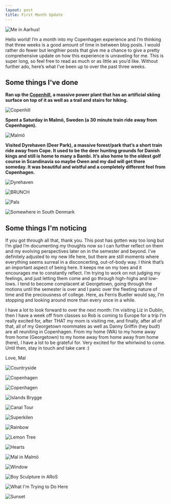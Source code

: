 ```yaml
---
layout: post
title: First Month Update
---
```


![Me in Aarhus!](/images/post2/orange.jpeg)

Hello world! I’m a month into my Copenhagen experience and I’m thinking that three weeks is a good amount of time in between blog posts. I would rather do fewer but lengthier posts that give me a chance to give a pretty comprehensive update on how this experience is unraveling for me. This is super long, so feel free to read as much or as little as you’d like. Without further ado, here’s what I’ve been up to over the past three weeks.

## Some things I've done
**Ran up the [Copenhill](https://www.dezeen.com/2019/10/08/big-copenhill-power-plant-ski-slope-copenhagen/), a massive power plant that has an artificial skiing surface on top of it as well as a trail and stairs for hiking.**

![Copenhill](/images/post2/copenhill.jpeg "Copenhill")


**Spent a Saturday in Malmö, Sweden (a 30 minute train ride away from Copenhagen).**


![Malmö](/images/post2/malmo.jpeg "Malmö")


**Visited Dyrehaven (Deer Park), a massive forest/park that’s a short train ride away from Cope. It used to be the deer hunting grounds for Danish kings and still is home to many a Bambi. It’s also home to the oldest golf course in Scandinavia so maybe Owen and my dad will get there someday. It was beautiful and wistful and a completely different feel from Copenhagen.** 

![Dyrehaven](/images/post2/dyrehaven.jpeg "Dyrehaven")

![BRUNCH](/images/post2/brunch.jpeg "BRUNCH")

![Pals](/images/post2/pals.jpeg "Pals")

![Somewhere in South Denmark](/images/post2/somewhere.jpeg "Somewhere in South Denmark")

## Some things I'm noticing

If you got through all that, thank you. This post has gotten way too long but I’m glad I’m documenting my thoughts now so I can further reflect on them and my evolving perspectives later on in the semester and beyond. I’ve definitely adjusted to my new life here, but there are still moments where everything seems surreal in a disconcerting, out-of-body way. I think that’s an important aspect of being here. It keeps me on my toes and it encourages me to constantly reflect. I’m trying to work on not judging my feelings, and just letting them come and go through high-highs and low-lows. I tend to become complacent at Georgetown, going through the motions until the semester is over and I panic over the fleeting nature of time and the preciousness of college. Here, as Ferris Bueller would say, I’m stopping and looking around more than every once in a while. 

I have a lot to look forward to over the next month: I’m visiting Liz in Dublin, then I have a week off from classes so Rob is coming to Europe for a trip I’m really excited for, after THAT my mom is visiting me, and finally, after all of that, all of my Georgetown roommates as well as Danny Griffin (hey bud!) are all reuniting in Copenhagen. From my home (WA) to my home away from home (Georgetown) to my home away from home away from home (here), I have a lot to be grateful for. Very excited for the whirlwind to come. Until then, stay in touch and take care :)

Love,
Mal

![Countryside](/images/post2/country.jpeg "Danish countryside")

![Copenhagen](/images/post2/mirrors.jpeg "Copenhagen")

![Copenhagen](/images/post2/alley.jpeg "Copenhagen")

![Islands Brygge](/images/post2/brygge.jpeg "Near my apartment")
 
![Canal Tour](/images/post2/tour.jpeg "Canal Tour")

![Superkilen](/images/post2/swirls.jpeg "Superkilen")

![Rainbow](/images/post2/rainbow.jpeg "Rainbow")

![Lemon Tree](/images/post2/lemon.jpeg "Lemon Tree")

![Hearts](/images/post2/hearts.jpeg "Hearts in Malmö")

![Mal in Malmö](/images/post2/windmill.jpeg "Mal in Malmö")

![Window](/images/post2/window.jpeg "Window")

![Boy Sculpture in ARoS](/images/post2/boy.jpeg "Boy Sculpture in ARoS")

![What I'm Trying to Do Here](/images/post2/worry.jpeg "Don't Worry")

![Sunset](/images/post2/cotton.jpeg "Sunset")


